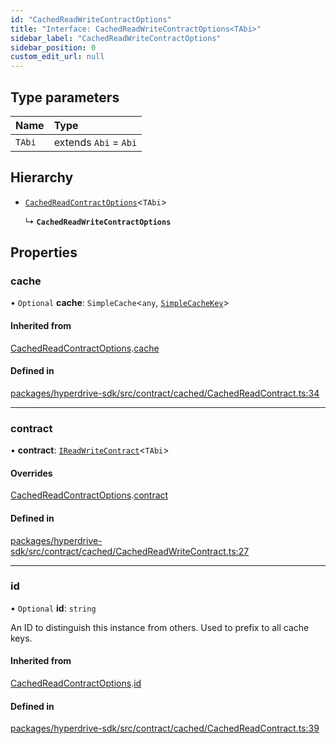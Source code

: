```yaml
---
id: "CachedReadWriteContractOptions"
title: "Interface: CachedReadWriteContractOptions<TAbi>"
sidebar_label: "CachedReadWriteContractOptions"
sidebar_position: 0
custom_edit_url: null
---
```


## Type parameters

| Name | Type |
| :------ | :------ |
| `TAbi` | extends `Abi` = `Abi` |

## Hierarchy

- [`CachedReadContractOptions`](CachedReadContractOptions.md)<`TAbi`\>

  ↳ **`CachedReadWriteContractOptions`**

## Properties

### cache

• `Optional` **cache**: `SimpleCache`<`any`, [`SimpleCacheKey`](../modules.md#simplecachekey)\>

#### Inherited from

[CachedReadContractOptions](CachedReadContractOptions.md).[cache](CachedReadContractOptions.md#cache)

#### Defined in

[packages/hyperdrive-sdk/src/contract/cached/CachedReadContract.ts:34](https://github.com/delvtech/hyperdrive-monorepo/blob/4f356e4/packages/hyperdrive-sdk/src/contract/cached/CachedReadContract.ts#L34)

___

### contract

• **contract**: [`IReadWriteContract`](IReadWriteContract.md)<`TAbi`\>

#### Overrides

[CachedReadContractOptions](CachedReadContractOptions.md).[contract](CachedReadContractOptions.md#contract)

#### Defined in

[packages/hyperdrive-sdk/src/contract/cached/CachedReadWriteContract.ts:27](https://github.com/delvtech/hyperdrive-monorepo/blob/4f356e4/packages/hyperdrive-sdk/src/contract/cached/CachedReadWriteContract.ts#L27)

___

### id

• `Optional` **id**: `string`

An ID to distinguish this instance from others. Used to prefix to all cache
keys.

#### Inherited from

[CachedReadContractOptions](CachedReadContractOptions.md).[id](CachedReadContractOptions.md#id)

#### Defined in

[packages/hyperdrive-sdk/src/contract/cached/CachedReadContract.ts:39](https://github.com/delvtech/hyperdrive-monorepo/blob/4f356e4/packages/hyperdrive-sdk/src/contract/cached/CachedReadContract.ts#L39)
